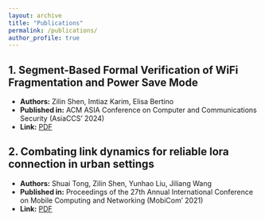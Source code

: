 ```yaml
---
layout: archive
title: "Publications"
permalink: /publications/
author_profile: true
---
```



## 1. Segment-Based Formal Verification of WiFi Fragmentation and Power Save Mode
- **Authors:** Zilin Shen, Imtiaz Karim, Elisa Bertino
- **Published in:** ACM ASIA Conference on Computer and Communications Security (AsiaCCS’ 2024)
- **Link:** [PDF](https://arxiv.org/pdf/2312.07877.pdf)

## 2. Combating link dynamics for reliable lora connection in urban settings
- **Authors:** Shuai Tong, Zilin Shen, Yunhao Liu, Jiliang Wang
- **Published in:** Proceedings of the 27th Annual International Conference on Mobile Computing and Networking (MobiCom’ 2021)
- **Link:** [PDF](https://dl.acm.org/doi/pdf/10.1145/3447993.3483250)

<!-- {% if author.googlescholar %}
  You can also find my articles on <u><a href="{{author.googlescholar}}">my Google Scholar profile</a>.</u>
{% endif %}

{% include base_path %}

{% for post in site.publications reversed %}
  {% include archive-single.html %}
{% endfor %} -->
